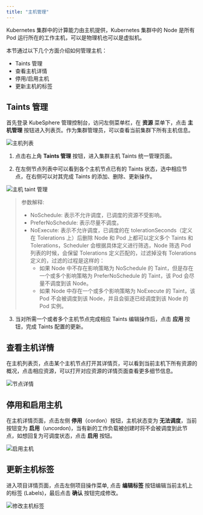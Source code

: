 ```yaml
---
title: "主机管理"
---
```


Kubernetes 集群中的计算能力由主机提供，Kubernetes 集群中的 Node 是所有 Pod 运行所在的工作主机，可以是物理机也可以是虚拟机。

本节通过以下几个方面介绍如何管理主机：

- Taints 管理
- 查看主机详情
- 停用/启用主机
- 更新主机的标签


## Taints 管理      

首先登录 KubeSphere 管理控制台，访问左侧菜单栏，在 **资源** 菜单下，点击 **主机管理** 按钮进入列表页。作为集群管理员，可以查看当前集群下所有主机信息。

![主机列表](/node_lists.png)

1. 点击右上角 **Taints 管理** 按钮，进入集群主机 Taints 统一管理页面。

2. 在左侧节点列表中可以看到各个主机节点已有的 Taints 状态，选中相应节点，在右侧可以对其完成 Taints 的添加、删除、更新操作。

![主机 taint 管理](/node_taints.png)

> 参数解释:
> - NoSchedule: 表示不允许调度，已调度的资源不受影响。
> - PreferNoSchedule: 表示尽量不调度。
> - NoExecute: 表示不允许调度，已调度的在 tolerationSeconds（定义在 Tolerations 上）后删除
> Node 和 Pod 上都可以定义多个 Taints 和 Tolerations，Scheduler 会根据具体定义进行筛选，Node 筛选 Pod 列表的时候，会保留 Tolerations 定义匹配的，过滤掉没有 Tolerations 定义的，过滤的过程是这样的：
>   * 如果 Node 中不存在影响策略为 NoSchedule 的 Taint，但是存在一个或多个影响策略为 PreferNoSchedule 的 Taint，该 Pod 会尽量不调度到该 Node。
>   * 如果 Node 中存在一个或多个影响策略为 NoExecute 的 Taint，该 Pod 不会被调度到该 Node，并且会驱逐已经调度到该 Node 的 Pod 实例。


3. 当对所需一个或者多个主机节点完成相应 Taints 编辑操作后，点击 **应用** 按钮，完成 Taints 配置的更新。
  

## 查看主机详情  

在主机列表页，点击某个主机节点打开其详情页，可以看到当前主机下所有资源的概况，点击相应资源，可以打开对应资源的详情页面查看更多细节信息。

![节点详情](/node_detail.png)  

## 停用和启用主机

在主机详情页面，点击左侧 **停用**（cordon）按钮，主机状态变为 **无法调度**，当前按钮变为 **启用**（uncordon)，当有新的工作负载被创建时将不会被调度到此节点，如想回复为可调度状态，点击 **启用** 按钮。

![启用主机](/node_uncordon.png)

## 更新主机标签 

进入项目详情页面，点击左侧项目操作菜单, 点击 **编辑标签** 按钮编辑当前主机上的标签 (Labels)，最后点击 **确认** 按钮完成修改。

![修改主机标签](/node_labels_edit.png)